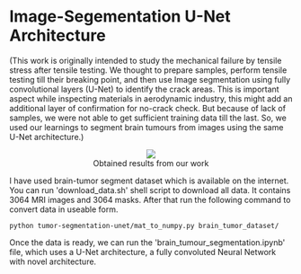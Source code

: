# Image-Segementation U-Net Architecture

(This work is originally intended to study the mechanical failure by tensile stress after tensile testing. We thought to prepare samples, perform tensile testing till their breaking point, and then use Image segmentation using fully convolutional layers (U-Net) to identify the crack areas. This is important aspect while inspecting materials in aerodynamic industry, this might add an additional layer of confirmation for no-crack check. But because of lack of samples, we were not able to get sufficient training data till the last. So, we used our learnings to segment brain tumours from images using the same U-Net architecture.)


<p align="center">
	<img src = 'https://github.com/pbt12/Image-Segementation-U-Net-/assets/74967927/11efb77f-5de1-4b4d-ae6b-55958409dbcc'/>
	<br/>
	Obtained results from our work
</p>



I have used brain-tumor segment dataset which is available on the internet. You can run 'download_data.sh' shell script to download all data. It contains 3064 MRI images and 3064 masks. After that run the following command to convert data in useable form. 

``` python tumor-segmentation-unet/mat_to_numpy.py brain_tumor_dataset/ ```

Once the data is ready, we can run the 'brain_tumour_segmentation.ipynb' file, which uses a U-Net architecture, a fully convoluted Neural Network with novel architecture.




